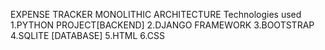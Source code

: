 EXPENSE TRACKER MONOLITHIC ARCHITECTURE
Technologies used
 1.PYTHON PROJECT[BACKEND] 
 2.DJANGO FRAMEWORK
 3.BOOTSTRAP
 4.SQLITE [DATABASE]
 5.HTML
 6.CSS
